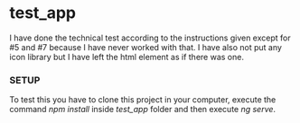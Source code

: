# test_app

I have done the technical test according to the instructions given except for #5 and #7 because I have never worked with that. I have also not put any icon library but I have left the html element as if there was one.

### SETUP
To test this you have to clone this project in your computer, execute the command *npm install* inside *test_app* folder and then execute *ng serve*.
